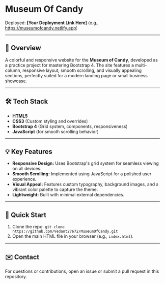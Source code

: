 # Museum Of Candy

Deployed: **[Your Deployment Link Here]** (e.g., https://museumofcandy.netlify.app)

---

## 🍬 Overview

A colorful and responsive website for the **Museum of Candy**, developed as a practice project for mastering Bootstrap 4. The site features a multi-column, responsive layout, smooth scrolling, and visually appealing sections, perfectly suited for a modern landing page or small business showcase.

---

## 🛠️ Tech Stack

- **HTML5**
- **CSS3** (Custom styling and overrides)
- **Bootstrap 4** (Grid system, components, responsiveness)
- **JavaScript** (for smooth scrolling behavior)

---

## 💡 Key Features

* **Responsive Design:** Uses Bootstrap's grid system for seamless viewing on all devices.
* **Smooth Scrolling:** Implemented using JavaScript for a polished user experience.
* **Visual Appeal:** Features custom typography, background images, and a vibrant color palette to capture the theme.
* **Lightweight:** Built with minimal external dependencies.

---

## 🚀 Quick Start

1.  Clone the repo: `git clone https://github.com/Vedant27672/MuseumOfCandy.git`
2.  Open the main HTML file in your browser (e.g., `index.html`).

---

## ✉️ Contact

For questions or contributions, open an issue or submit a pull request in this repository.
